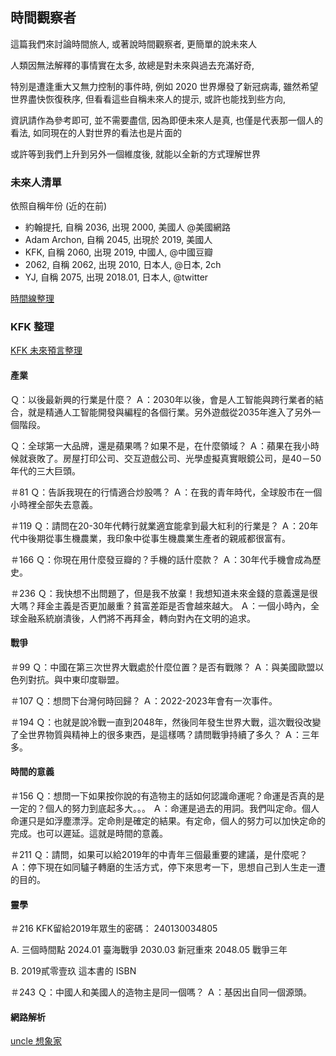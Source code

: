 ## 時間觀察者
這篇我們來討論時間旅人, 或著說時間觀察者, 更簡單的說未來人

人類因無法解釋的事情實在太多, 故總是對未來與過去充滿好奇,

特別是遭逢重大又無力控制的事件時, 例如 2020 世界爆發了新冠病毒, 雖然希望世界盡快恢復秩序,
但看看這些自稱未來人的提示, 或許也能找到些方向,

資訊請作為參考即可, 並不需要盡信, 因為即便未來人是真,
也僅是代表那一個人的看法, 如同現在的人對世界的看法也是片面的

或許等到我們上升到另外一個維度後, 就能以全新的方式理解世界

### 未來人清單
依照自稱年份 (近的在前)
* 約翰提托, 自稱 2036, 出現 2000, 美國人 @美國網路
* Adam Archon, 自稱 2045, 出現於 2019, 美國人
* KFK, 自稱 2060, 出現 2019, 中國人, @中國豆瓣
* 2062, 自稱 2062, 出現 2010, 日本人, @日本, 2ch
* YJ, 自稱 2075, 出現 2018.01, 日本人, @twitter

[時間線整理](https://docs.google.com/spreadsheets/d/1-BnhtmhT1dEziVZ3FV_ew2TGs1E4VJA8mNXq5F50FhI/edit#gid=0)

### KFK 整理
[KFK 未來預言整理](https://www.popdaily.com.tw/forum/life/660047)

#### 產業
Ｑ：以後最新興的行業是什麼？
Ａ：2030年以後，會是人工智能與跨行業者的結合，就是精通人工智能開發與編程的各個行業。另外遊戲從2035年進入了另外一個階段。

Ｑ：全球第一大品牌，還是蘋果嗎？如果不是，在什麼領域？
Ａ：蘋果在我小時候就衰敗了。房屋打印公司、交互遊戲公司、光學虛擬真實眼鏡公司，是40－50年代的三大巨頭。

＃81
Ｑ：告訴我現在的行情適合炒股嗎？
Ａ：在我的青年時代，全球股市在一個小時裡全部失去意義。

＃119
Ｑ：請問在20-30年代轉行就業適宜能拿到最大紅利的行業是？
Ａ：20年代中後期從事生機農業，我印象中從事生機農業生產者的親戚都很富有。

＃166
Ｑ：你現在用什麼發豆瓣的？手機的話什麼款？
Ａ：30年代手機會成為歷史。

＃236
Ｑ：我快想不出問題了，但是我不放棄！我想知道未來金錢的意義還是很大嗎？拜金主義是否更加嚴重？貧富差距是否會越來越大。
Ａ：一個小時內，全球金融系統崩潰後，人們將不再拜金，轉向對內在文明的追求。

#### 戰爭
＃99
Ｑ：中國在第三次世界大戰處於什麼位置？是否有戰隊？
Ａ：與美國歐盟以色列對抗。與中東印度聯盟。

＃107
Ｑ：想問下台灣何時回歸？
Ａ：2022-2023年會有一次事件。

＃194
Ｑ：也就是說冷戰一直到2048年，然後同年發生世界大戰，這次戰役改變了全世界物質與精神上的很多東西，是這樣嗎？請問戰爭持續了多久？
Ａ：三年多。

#### 時間的意義
＃156
Ｑ：想問一下如果按你說的有造物主的話如何認識命運呢？命運是否真的是一定的？個人的努力到底起多大。。。
Ａ：命運是過去的用詞。我們叫定命。個人命運只是如浮塵漂浮。定命則是確定的結果。有定命，個人的努力可以加快定命的完成。也可以遲延。這就是時間的意義。

＃211
Ｑ：請問，如果可以給2019年的中青年三個最重要的建議，是什麼呢？
Ａ：停下現在如同驢子轉磨的生活方式，停下來思考一下，思想自己到人生走一遭的目的。

#### 靈學
＃216
KFK留給2019年眾生的密碼：
240130034805

A. 三個時間點
2024.01 臺海戰爭
2030.03 新冠重來
2048.05 戰爭三年

B.  2019貳零壹玖 這本書的 ISBN

＃243
Ｑ：中國人和美國人的造物主是同一個嗎？
Ａ：基因出自同一個源頭。

#### 網路解析
[uncle 想象家](https://www.youtube.com/watch?v=bES5kL9irUs)
